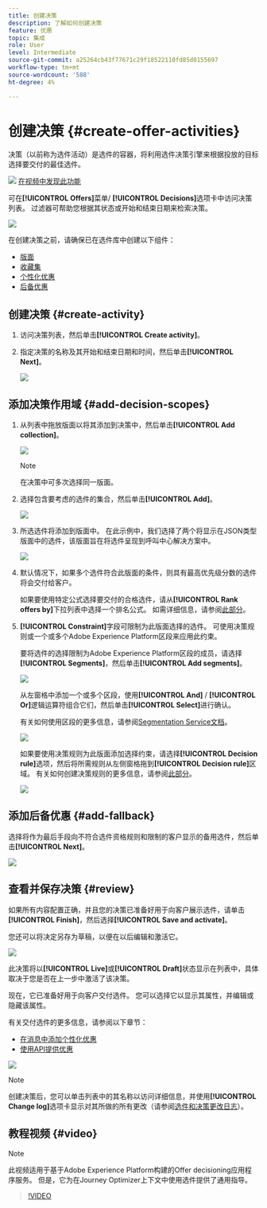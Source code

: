 ```yaml
---
title: 创建决策
description: 了解如何创建决策
feature: 优惠
topic: 集成
role: User
level: Intermediate
source-git-commit: a25264cb43f77671c29f18522110fd85d0155697
workflow-type: tm+mt
source-wordcount: '588'
ht-degree: 4%

---
```


# 创建决策 {#create-offer-activities}

决策（以前称为选件活动）是选件的容器，将利用选件决策引擎来根据投放的目标选择要交付的最佳选件。

![](../../assets/do-not-localize/how-to-video.png) [在视频中发现此功能](#video)

可在&#x200B;**[!UICONTROL Offers]**&#x200B;菜单/ **[!UICONTROL Decisions]**&#x200B;选项卡中访问决策列表。 过滤器可帮助您根据其状态或开始和结束日期来检索决策。

![](../../assets/activities-list.png)

在创建决策之前，请确保已在选件库中创建以下组件：

* [版面](../offer-library/creating-placements.md)
* [收藏集](../offer-library/creating-collections.md)
* [个性化优惠](../offer-library/creating-personalized-offers.md)
* [后备优惠](../offer-library/creating-fallback-offers.md)

## 创建决策 {#create-activity}

1. 访问决策列表，然后单击&#x200B;**[!UICONTROL Create activity]**。

1. 指定决策的名称及其开始和结束日期和时间，然后单击&#x200B;**[!UICONTROL Next]**。

   ![](../../assets/activities-name.png)

## 添加决策作用域 {#add-decision-scopes}

1. 从列表中拖放版面以将其添加到决策中，然后单击&#x200B;**[!UICONTROL Add collection]**。

   ![](../../assets/activities-placement.png)

   >[!NOTE]
   >
   >在决策中可多次选择同一版面。

1. 选择包含要考虑的选件的集合，然后单击&#x200B;**[!UICONTROL Add]**。

   ![](../../assets/activities-collection.png)

1. 所选选件将添加到版面中。 在此示例中，我们选择了两个将显示在JSON类型版面中的选件，该版面旨在将选件呈现到呼叫中心解决方案中。

   ![](../../assets/offers-added.png)

1. 默认情况下，如果多个选件符合此版面的条件，则具有最高优先级分数的选件将会交付给客户。

   如果要使用特定公式选择要交付的合格选件，请从&#x200B;**[!UICONTROL Rank offers by]**&#x200B;下拉列表中选择一个排名公式。 如需详细信息，请参阅[此部分](../offer-activities/configure-offer-selection.md)。

1. **[!UICONTROL Constraint]**&#x200B;字段可限制为此版面选择的选件。 可使用决策规则或一个或多个Adobe Experience Platform区段来应用此约束。

   要将选件的选择限制为Adobe Experience Platform区段的成员，请选择&#x200B;**[!UICONTROL Segments]**，然后单击&#x200B;**[!UICONTROL Add segments]**。

   ![](../../assets/activity_constraint_segment.png)

   从左窗格中添加一个或多个区段，使用&#x200B;**[!UICONTROL And]** / **[!UICONTROL Or]**&#x200B;逻辑运算符组合它们，然后单击&#x200B;**[!UICONTROL Select]**&#x200B;进行确认。

   有关如何使用区段的更多信息，请参阅[Segmentation Service文档](https://experienceleague.adobe.com/docs/experience-platform/segmentation/home.html)。

   ![](../../assets/activity_constraint_segment2.png)

   如果要使用决策规则为此版面添加选择约束，请选择&#x200B;**[!UICONTROL Decision rule]**&#x200B;选项，然后将所需规则从左侧窗格拖到&#x200B;**[!UICONTROL Decision rule]**&#x200B;区域。 有关如何创建决策规则的更多信息，请参阅[此部分](../offer-library/creating-decision-rules.md)。

   ![](../../assets/activity_constraint_rule.png)

## 添加后备优惠 {#add-fallback}

选择将作为最后手段向不符合选件资格规则和限制的客户显示的备用选件，然后单击&#x200B;**[!UICONTROL Next]**。

![](../../assets/add-fallback-offer.png)

## 查看并保存决策 {#review}

如果所有内容配置正确，并且您的决策已准备好用于向客户展示选件，请单击&#x200B;**[!UICONTROL Finish]**，然后选择&#x200B;**[!UICONTROL Save and activate]**。

您还可以将决定另存为草稿，以便在以后编辑和激活它。

![](../../assets/save-activities.png)

此决策将以&#x200B;**[!UICONTROL Live]**&#x200B;或&#x200B;**[!UICONTROL Draft]**&#x200B;状态显示在列表中，具体取决于您是否在上一步中激活了该决策。

现在，它已准备好用于向客户交付选件。 您可以选择它以显示其属性，并编辑或隐藏该属性。

有关交付选件的更多信息，请参阅以下章节：

* [在消息中添加个性化优惠](../../deliver-personalized-offers.md)
* [使用API提供优惠](../api-reference/decisions-api/deliver-offers.md)

![](../../assets/activities-created.png)

>[!NOTE]
>
>创建决策后，您可以单击列表中的其名称以访问详细信息，并使用&#x200B;**[!UICONTROL Change log]**&#x200B;选项卡显示对其所做的所有更改（请参阅[选件和决策更改日志](../get-started/user-interface.md#changes-log)）。

## 教程视频 {#video}

>[!NOTE]
>
>此视频适用于基于Adobe Experience Platform构建的Offer decisioning应用程序服务。 但是，它为在Journey Optimizer上下文中使用选件提供了通用指导。

>[!VIDEO](https://video.tv.adobe.com/v/329606?quality=12)
